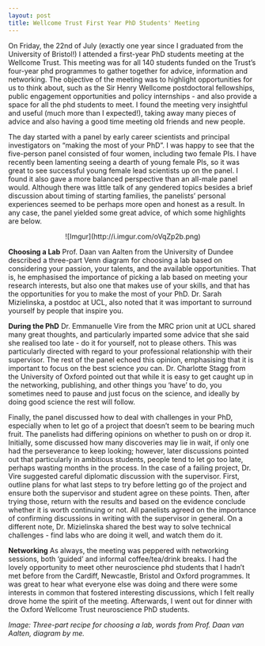```yaml
---
layout: post
title: Wellcome Trust First Year PhD Students' Meeting
---
```


On Friday, the 22nd of July (exactly one year since I graduated from the University of Bristol!) I attended a first-year PhD students meeting at the Wellcome Trust. This meeting was for all 140 students funded on the Trust’s four-year phd programmes to gather together for advice, information and networking. The objective of the meeting was to highlight opportunities for us to think about, such as the Sir Henry Wellcome postdoctoral fellowships, public engagement opportunities and policy internships - and also provide a space for all the phd students to meet. I found the meeting very insightful and useful (much more than I expected!), taking away many pieces of advice and also having a good time meeting old friends and new people.

The day started with a panel by early career scientists and principal investigators on “making the most of your PhD”. I was happy to see that the five-person panel consisted of four women, including two female PIs. I have recently been lamenting seeing a dearth of young female PIs, so it was great to see successful young female lead scientists up on the panel. I found it also gave a more balanced perspective than an all-male panel would. Although there was little talk of any gendered topics besides a brief discussion about timing of starting families, the panelists’ personal experiences seemed to be perhaps more open and honest as a result. In any case, the panel yielded some great advice, of which some highlights are below.

<center>![Imgur](http://i.imgur.com/oVqZp2b.png)</center>

**Choosing a Lab**
Prof. Daan van Aalten from the University of Dundee described a three-part Venn diagram for choosing a lab based on considering your passion, your talents, and the available opportunities. That is, he emphasised the importance of picking a lab based on meeting your research interests, but also one that makes use of your skills, and that has the opportunities for you to make the most of your PhD. Dr. Sarah Mizielinska, a postdoc at UCL, also noted that it was important to surround yourself by people that inspire you.

**During the PhD**
Dr. Emmanuelle Vire from the MRC prion unit at UCL shared many great thoughts, and particularly imparted some advice that she said she realised too late - do it for yourself, not to please others. This was particularly directed with regard to your professional relationship with their supervisor. The rest of the panel echoed this opinion, emphasising that it is important to focus on the best science *you* can. Dr. Charlotte Stagg from the University of Oxford pointed out that while it is easy to get caught up in the networking, publishing, and other things you ‘have’ to do, you sometimes need to pause and just focus on the science, and ideally by doing good science the rest will follow.

Finally, the panel discussed how to deal with challenges in your PhD, especially when to let go of a project that doesn’t seem to be bearing much fruit. The panelists had differing opinions on whether to push on or drop it. Initially, some discussed how many discoveries may lie in wait, if only one had the perseverance to keep looking; however, later discussions pointed out that particularly in ambitious students, people tend to let go too late, perhaps wasting months in the process. In the case of a failing project, Dr. Vire suggested careful diplomatic discussion with the supervisor. First, outline plans for what last steps to try before letting go of the project and ensure both the supervisor and student agree on these points. Then, after trying those, return with the results and based on the evidence conclude whether it is worth continuing or not. All panelists agreed on the importance of confirming discussions in writing with the supervisor in general. On a different note, Dr. Mizielinska shared the best way to solve technical challenges - find labs who are doing it well, and watch them do it.

**Networking**
As always, the meeting was peppered with networking sessions, both ‘guided’ and informal coffee/tea/drink breaks. I had the lovely opportunity to meet other neuroscience phd students that I hadn’t met before from the Cardiff, Newcastle, Bristol and Oxford programmes. It was great to hear what everyone else was doing and there were some interests in common that fostered interesting discussions, which I felt really drove home the spirit of the meeting. Afterwards, I went out for dinner with the Oxford Wellcome Trust neuroscience PhD students.

*Image: Three-part recipe for choosing a lab, words from Prof. Daan van Aalten, diagram by me.*